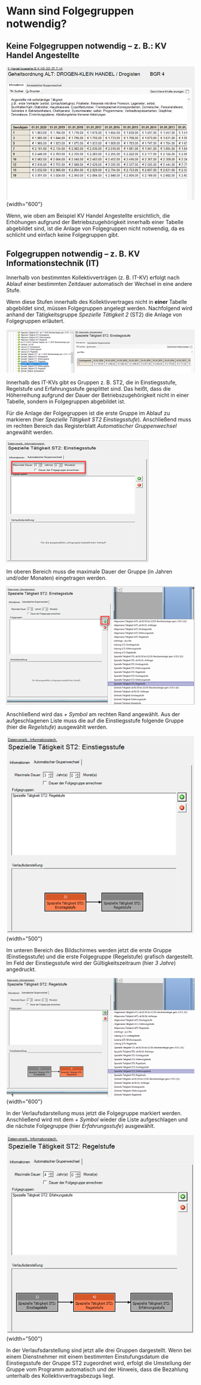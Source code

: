 # Wann sind Folgegruppen notwendig?

## Keine Folgegruppen notwendig – z. B.: KV Handel Angestellte

![Image](<img/image441.png>){width="600"}

Wenn, wie oben am Beispiel KV Handel Angestellte ersichtlich, die Erhöhungen aufgrund der Betriebszugehörigkeit innerhalb einer Tabelle abgebildet sind, ist die Anlage von Folgegruppen nicht notwendig, da es schlicht und einfach keine Folgegruppen gibt.

## Folgegruppen notwendig – z. B. KV Informationstechnik (IT)

Innerhalb von bestimmten Kollektivverträgen (z. B. IT-KV) erfolgt nach Ablauf einer bestimmten Zeitdauer automatisch der Wechsel in eine andere Stufe.

Wenn diese Stufen innerhalb des Kollektivvertrages nicht in **einer** Tabelle abgebildet sind, müssen Folgegruppen angelegt werden.
Nachfolgend wird anhand der Tätigkeitsgruppe *Spezielle Tätigkeit 2* (ST2) die Anlage von Folgegruppen erläutert.

![Image](<img/image442.png>)

Innerhalb des IT-KVs gibt es Gruppen z. B. ST2, die in Einstiegsstufe, Regelstufe und Erfahrungsstufe gesplittet sind. Das heißt, dass die Höherreihung aufgrund der Dauer der Betriebszugehörigkeit nicht in einer Tabelle, sondern in Folgegruppen abgebildet ist.

Für die Anlage der Folgegruppen ist die erste Gruppe im Ablauf zu markieren (hier *Spezielle Tätigkeit ST2 Einstiegsstufe*). Anschließend muss im rechten Bereich das Registerblatt *Automatischer Gruppenwechsel* angewählt werden.

![Image](<img/image443.png>)

Im oberen Bereich muss die maximale Dauer der Gruppe (in Jahren und/oder Monaten) eingetragen werden.

![Image](<img/image444.png>)

Anschließend wird das *+ Symbol* am rechten Rand angewählt. Aus der aufgeschlagenen Liste muss die auf die Einstiegsstufe folgende Gruppe (hier die *Regelstufe*) ausgewählt werden.

![Image](<img/image445.png>){width="500"}

Im unteren Bereich des Bildschirmes werden jetzt die erste Gruppe (Einstiegsstufe) und die erste Folgegruppe (Regelstufe) grafisch dargestellt. Im Feld der Einstiegsstufe wird der Gültigkeitszeitraum (hier *3 Jahre*) angedruckt.

![Image](<img/image446.png>){width="600"}

In der Verlaufsdarstellung muss jetzt die Folgegruppe markiert werden. Anschließend wird mit dem *+ Symbol* wieder die Liste aufgeschlagen und die nächste Folgegruppe (hier *Erfahrungsstufe*) ausgewählt.

![Image](<img/image447.png>){width="500"}

In der Verlaufsdarstellung sind jetzt alle drei Gruppen dargestellt. Wenn bei einem Dienstnehmer mit einem bestimmten Einstufungsdatum die Einstiegsstufe der Gruppe ST2 zugeordnet wird, erfolgt die Umstellung der Gruppe vom Programm automatisch und der Hinweis, dass die Bezahlung unterhalb des Kollektivvertragsbezugs liegt.